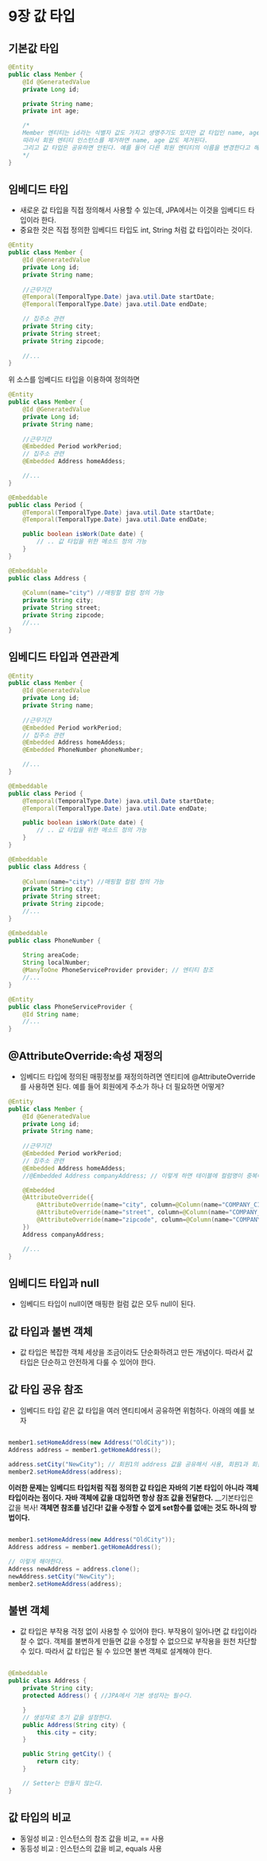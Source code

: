 9장 값 타입
========================

## 기본값 타입
```java
@Entity
public class Member {
    @Id @GeneratedValue
    private Long id;

    private String name;
    private int age;

    /*
    Member 엔티티는 id라는 식별자 값도 가지고 생명주기도 있지만 값 타입인 name, age 속성은 식별자 값도 없고 생명주기도 회원 엔티티에 의존한다.
    따라서 회원 엔티티 인스턴스를 제거하면 name, age 값도 제거된다.
    그리고 값 타입은 공유하면 안된다. 예를 들어 다른 회원 엔티티의 이름을 변경한다고 해서 나의 이름까지 변경되는 것은 안되기 때문이다.
    */
}
```

## 임베디드 타입
- 새로운 값 타입을 직접 정의해서 사용할 수 있는데, JPA에서는 이것을 임베디드 타입이라 한다.
- 중요한 것은 직접 정의한 임베디드 타입도 int, String 처럼 값 타입이라는 것이다.

```java
@Entity
public class Member {
    @Id @GeneratedValue
    private Long id;
    private String name;
    
    //근무기간
    @Temporal(TemporalType.Date) java.util.Date startDate;
    @Temporal(TemporalType.Date) java.util.Date endDate;

    // 집주소 관련
    private String city;
    private String street;
    private String zipcode;
    
    //...
}
```

위 소스를 임베디드 타입을 이용하여 정의하면

```java
@Entity
public class Member {
    @Id @GeneratedValue
    private Long id;
    private String name;
    
    //근무기간
    @Embedded Period workPeriod;
    // 집주소 관련
    @Embedded Address homeAddess;

    //...
}

@Embeddable
public class Period {
    @Temporal(TemporalType.Date) java.util.Date startDate;
    @Temporal(TemporalType.Date) java.util.Date endDate;

    public boolean isWork(Date date) {
        // .. 값 타입을 위한 메소드 정의 가능
    }
}

@Embeddable
public class Address {
    
    @Column(name="city") //매핑할 컬럼 정의 가능
    private String city;
    private String street;
    private String zipcode;
    //...
}
```


## 임베디드 타입과 연관관계
```java
@Entity
public class Member {
    @Id @GeneratedValue
    private Long id;
    private String name;
    
    //근무기간
    @Embedded Period workPeriod;
    // 집주소 관련
    @Embedded Address homeAddess;
    @Embedded PhoneNumber phoneNumber;

    //...
}

@Embeddable
public class Period {
    @Temporal(TemporalType.Date) java.util.Date startDate;
    @Temporal(TemporalType.Date) java.util.Date endDate;

    public boolean isWork(Date date) {
        // .. 값 타입을 위한 메소드 정의 가능
    }
}

@Embeddable
public class Address {
    
    @Column(name="city") //매핑할 컬럼 정의 가능
    private String city;
    private String street;
    private String zipcode;
    //...
}

@Embeddable
public class PhoneNumber {
    
    String areaCode;
    String localNumber;
    @ManyToOne PhoneServiceProvider provider; // 엔티티 참조
    //...
}

@Entity
public class PhoneServiceProvider {
    @Id String name;
    //...
}
```

## @AttributeOverride:속성 재정의
- 임베디드 타입에 정의된 매핑정보를 재정의하려면 엔티티에 @AttributeOverride를 사용하면 된다. 예를 들어 회원에게 주소가 하나 더 필요하면 어떻게?
```java
@Entity
public class Member {
    @Id @GeneratedValue
    private Long id;
    private String name;
    
    //근무기간
    @Embedded Period workPeriod;
    // 집주소 관련
    @Embedded Address homeAddess;
    //@Embedded Address companyAddress; // 이렇게 하면 테이블에 컬럼명이 중복이 일어남.

    @Embedded
    @AttributeOverride({
        @AttributeOverride(name="city", column=@Column(name="COMPANY_CITY"),
        @AttributeOverride(name="street", column=@Column(name="COMPANY_STREET"),
        @AttributeOverride(name="zipcode", column=@Column(name="COMPANY_ZIPCODE"))
    })
    Address companyAddress;

    //...
}
```

## 임베디드 타입과 null
- 임베디드 타입이 null이면 매핑한 컬럼 값은 모두 null이 된다.

## 값 타입과 불변 객체
- 값 타입은 복잡한 객체 세상을 조금이라도 단순화하려고 만든 개념이다. 따라서 값 타입은 단순하고 안전하게 다룰 수 있어야 한다.
## 값 타입 공유 참조
- 임베디드 타입 같은 값 타입을 여러 엔티티에서 공유하면 위험하다. 아래의 예를 보자
```java

member1.setHomeAddress(new Address("OldCity"));
Address address = member1.getHomeAddress();

address.setCity("NewCity"); // 회원1의 address 값을 공유해서 사용, 회원1과 회원2가 같은 Address를 참조하기 때문에 회원1도 NewCity가 되어 있다. 회원 둘다 update sql 실행된다.
member2.setHomeAddress(address);

```

__이러한 문제는 임베디드 타입처럼 직접 정의한 값 타입은 자바의 기본 타입이 아니라 객체 타입이라는 점이다. 자바 객체에 값을 대입하면 항상 참조 값을 전달한다.__
__기본타입은 값을 복사! __객체면 참조를 넘긴다! 값을 수정할 수 없게 set함수를 없애는 것도 하나의 방법이다.__
```java

member1.setHomeAddress(new Address("OldCity"));
Address address = member1.getHomeAddress();

// 이렇게 해야한다.
Address newAddress = address.clone();
newAddress.setCity("NewCity"); 
member2.setHomeAddress(address);

```

## 불변 객체
- 값 타입은 부작용 걱정 없이 사용할 수 있어야 한다. 부작용이 일어나면 값 타입이라 찰 수 없다. 객체를 불변하게 만들면 값을 수정할 수 없으므로 부작용을 원천 차단할 수 있다. 따라서 값 타입은 될 수 있으면 불변 객체로 설계해야 한다.
```java

@Embeddable
public class Address {
    private String city;
    protected Address() { //JPA에서 기본 생성자는 필수다.

    }
    // 생성자로 초기 값을 설정한다.
    public Address(String city) {
        this.city = city;
    }

    public String getCity() {
        return city;
    }

    // Setter는 만들지 않는다.
}
```

## 값 타입의 비교
- 동일성 비교 : 인스턴스의 참조 값을 비교, == 사용
- 동등성 비교 : 인스턴스의 값을 비교, equals 사용